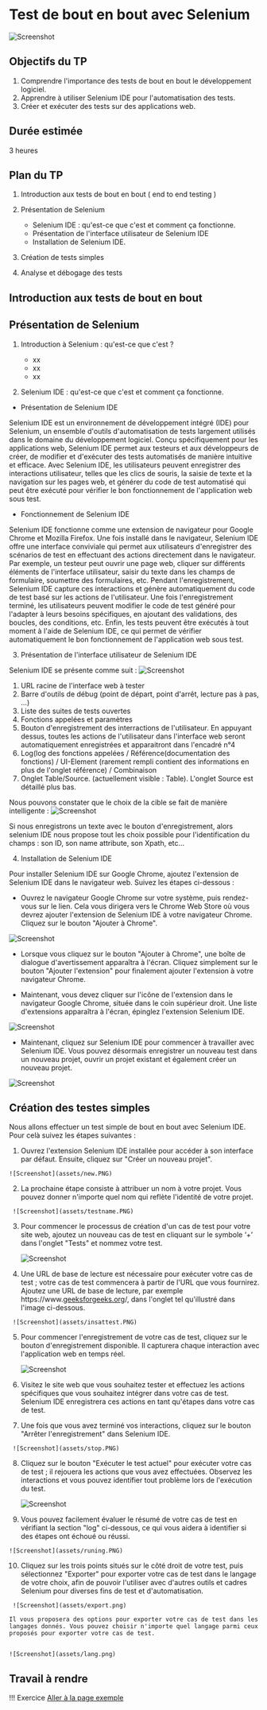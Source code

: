 # Test de bout en bout avec Selenium

![Screenshot](assets/selenium.png)

## Objectifs du TP

1. Comprendre l'importance des tests de bout en bout le développement logiciel.
2. Apprendre à utiliser Selenium IDE pour l'automatisation des tests.
3. Créer et exécuter des tests sur des applications web.

## Durée estimée

3 heures

## Plan du TP

1. Introduction aux tests de bout en bout ( end to end testing )


2. Présentation de Selenium
    - Selenium IDE : qu'est-ce que c'est et comment ça fonctionne.
    - Présentation de l'interface utilisateur de Selenium IDE
    - Installation de Selenium IDE.

3. Création de tests simples
  

4. Analyse et débogage des tests

## Introduction aux tests de bout en bout

## Présentation de Selenium
1. Introduction à Selenium : qu'est-ce que c'est ?
    - xx
    - xx
    - xx

2. Selenium IDE : qu'est-ce que c'est et comment ça fonctionne.

  * Présentation de Selenium IDE

Selenium IDE est un environnement de développement intégré (IDE) pour Selenium, un ensemble d'outils d'automatisation de tests largement utilisés dans le domaine du développement logiciel. Conçu spécifiquement pour les applications web, Selenium IDE permet aux testeurs et aux développeurs de créer, de modifier et d'exécuter des tests automatisés de manière intuitive et efficace. Avec Selenium IDE, les utilisateurs peuvent enregistrer des interactions utilisateur, telles que les clics de souris, la saisie de texte et la navigation sur les pages web, et générer du code de test automatisé qui peut être exécuté pour vérifier le bon fonctionnement de l'application web sous test.

  * Fonctionnement de Selenium IDE

Selenium IDE fonctionne comme une extension de navigateur pour Google Chrome et Mozilla Firefox. Une fois installé dans le navigateur, Selenium IDE offre une interface conviviale qui permet aux utilisateurs d'enregistrer des scénarios de test en effectuant des actions directement dans le navigateur. Par exemple, un testeur peut ouvrir une page web, cliquer sur différents éléments de l'interface utilisateur, saisir du texte dans les champs de formulaire, soumettre des formulaires, etc. Pendant l'enregistrement, Selenium IDE capture ces interactions et génère automatiquement du code de test basé sur les actions de l'utilisateur. Une fois l'enregistrement terminé, les utilisateurs peuvent modifier le code de test généré pour l'adapter à leurs besoins spécifiques, en ajoutant des validations, des boucles, des conditions, etc. Enfin, les tests peuvent être exécutés à tout moment à l'aide de Selenium IDE, ce qui permet de vérifier automatiquement le bon fonctionnement de l'application web sous test.

3. Présentation de l'interface utilisateur de Selenium IDE

Selenium IDE se présente comme suit :
![Screenshot](assets/ide.png)

  1.  URL racine de l'interface web à tester
  2.  Barre d'outils de débug (point de départ, point d'arrêt, lecture pas à pas, ...)
  3.  Liste des suites de tests ouvertes
  4.  Fonctions appelées et paramètres
  5.  Bouton d'enregistrement des interractions de l'utilisateur. En appuyant dessus, toutes les actions de l'utilisateur dans l'interface web seront automatiquement enregistrées et apparaitront dans l'encadré n°4
  6.  Log(log des fonctions appelées / Référence(documentation des fonctions) / UI-Element (rarement rempli contient des informations en plus de l'onglet référence) / Combinaison
  7.  Onglet Table/Source. (actuellement visible : Table). L'onglet Source est détaillé plus bas.

Nous pouvons constater que le choix de la cible se fait de manière intelligente :
![Screenshot](assets/cmde.png)

Si nous enregistrons un texte avec le bouton d'enregistrement, alors selenium IDE nous propose tout les choix possible pour l'identification du champs : son ID, son name attribute, son Xpath, etc...

4. Installation de Selenium IDE

Pour installer Selenium IDE sur Google Chrome, ajoutez l'extension de Selenium IDE dans le navigateur web. Suivez les étapes ci-dessous :

  - Ouvrez le navigateur Google Chrome sur votre système, puis rendez-vous sur le lien. Cela vous dirigera vers le Chrome Web Store où vous devrez ajouter l'extension de Selenium IDE à votre navigateur Chrome. Cliquez sur le bouton "Ajouter à Chrome".

  ![Screenshot](assets/plugin.png)

  - Lorsque vous cliquez sur le bouton "Ajouter à Chrome", une boîte de dialogue d'avertissement apparaîtra à l'écran. Cliquez simplement sur le bouton "Ajouter l'extension" pour finalement ajouter l'extension à votre navigateur Chrome.

  - Maintenant, vous devez cliquer sur l'icône de l'extension dans le navigateur Google Chrome, située dans le coin supérieur droit. Une liste d'extensions apparaîtra à l'écran, épinglez l'extension Selenium IDE.

 ![Screenshot](assets/icone.png)

  - Maintenant, cliquez sur Selenium IDE pour commencer à travailler avec Selenium IDE. Vous pouvez désormais enregistrer un nouveau test dans un nouveau projet, ouvrir un projet existant et également créer un nouveau projet.

   ![Screenshot](assets/test.png)



## Création des testes simples
Nous allons effectuer un test simple de bout en bout avec Selenium IDE. Pour celà suivez les étapes suivantes : 

  1. Ouvrez l'extension Selenium IDE installée pour accéder à son interface par défaut. Ensuite, cliquez sur "Créer un nouveau projet".

    ![Screenshot](assets/new.PNG)

  2.  La prochaine étape consiste à attribuer un nom à votre projet. Vous pouvez donner n'importe quel nom qui reflète l'identité de votre projet.

     ![Screenshot](assets/testname.PNG)

  3. Pour commencer le processus de création d'un cas de test pour votre site web, ajoutez un nouveau cas de test en cliquant sur le symbole ‘+’ dans l'onglet "Tests" et nommez votre test.

      ![Screenshot](assets/newcase.png)

  4.  Une URL de base de lecture est nécessaire pour exécuter votre cas de test ; votre cas de test commencera à partir de l'URL que vous fournirez. Ajoutez une URL de base de lecture, par exemple https://www.[geeksforgeeks.org](https://insat.rnu.tn/)/, dans l'onglet tel qu'illustré dans l'image ci-dessous.

     ![Screenshot](assets/insattest.PNG)

  5.  Pour commencer l'enregistrement de votre cas de test, cliquez sur le bouton d'enregistrement disponible. Il capturera chaque interaction avec l'application web en temps réel.

      ![Screenshot](assets/record.png)

  6.  Visitez le site web que vous souhaitez tester et effectuez les actions spécifiques que vous souhaitez intégrer dans votre cas de test. Selenium IDE enregistrera ces actions en tant qu'étapes dans votre cas de test.

  7.  Une fois que vous avez terminé vos interactions, cliquez sur le bouton "Arrêter l'enregistrement" dans Selenium IDE.

     ![Screenshot](assets/stop.PNG)
  
  8. Cliquez sur le bouton "Exécuter le test actuel" pour exécuter votre cas de test ; il rejouera les actions que vous avez effectuées. Observez les interactions et vous pouvez identifier tout problème lors de l'exécution du test.

      ![Screenshot](assets/run.png)

  9. Vous pouvez facilement évaluer le résumé de votre cas de test en vérifiant la section "log" ci-dessous, ce qui vous aidera à identifier si des étapes ont échoué ou réussi.

    ![Screenshot](assets/runing.PNG)

  10. Cliquez sur les trois points situés sur le côté droit de votre test, puis sélectionnez "Exporter" pour exporter votre cas de test dans le langage de votre choix, afin de pouvoir l'utiliser avec d'autres outils et cadres Selenium pour diverses fins de test et d'automatisation.

     ![Screenshot](assets/export.png)
  
    Il vous proposera des options pour exporter votre cas de test dans les langages donnés. Vous pouvez choisir n'importe quel langage parmi ceux proposés pour exporter votre cas de test.


    ![Screenshot](assets/lang.png)



## Travail à rendre 
!!! Exercice
    [Aller à la page exemple](assets/hello.html)